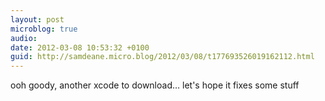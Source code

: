 ```yaml
---
layout: post
microblog: true
audio: 
date: 2012-03-08 10:53:32 +0100
guid: http://samdeane.micro.blog/2012/03/08/t177693526019162112.html
---
```

ooh goody, another xcode to download… let's hope it fixes some stuff

